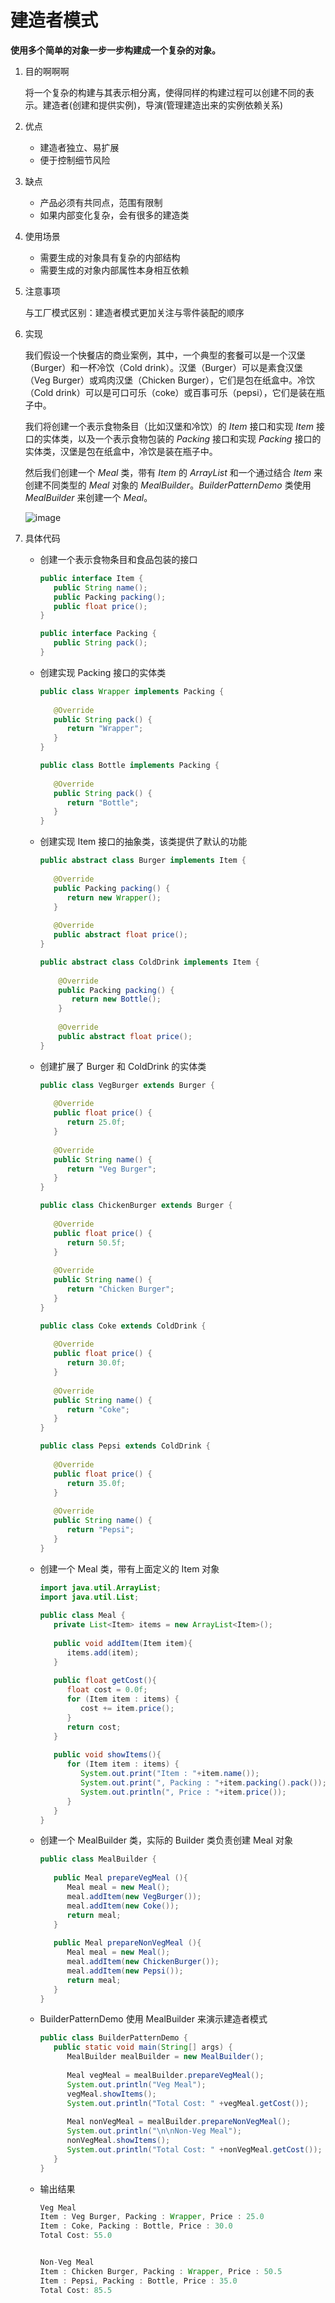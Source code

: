 # 建造者模式

**使用多个简单的对象一步一步构建成一个复杂的对象。**

1. 目的啊啊啊

   将一个复杂的构建与其表示相分离，使得同样的构建过程可以创建不同的表示。建造者(创建和提供实例)，导演(管理建造出来的实例依赖关系)

2. 优点

   - 建造者独立、易扩展
   - 便于控制细节风险

3. 缺点

   - 产品必须有共同点，范围有限制
   - 如果内部变化复杂，会有很多的建造类

4. 使用场景

   - 需要生成的对象具有复杂的内部结构
   - 需要生成的对象内部属性本身相互依赖

5. 注意事项

   与工厂模式区别：建造者模式更加关注与零件装配的顺序

6. 实现

   我们假设一个快餐店的商业案例，其中，一个典型的套餐可以是一个汉堡（Burger）和一杯冷饮（Cold drink）。汉堡（Burger）可以是素食汉堡（Veg Burger）或鸡肉汉堡（Chicken Burger），它们是包在纸盒中。冷饮（Cold drink）可以是可口可乐（coke）或百事可乐（pepsi），它们是装在瓶子中。

   我们将创建一个表示食物条目（比如汉堡和冷饮）的 *Item* 接口和实现 *Item* 接口的实体类，以及一个表示食物包装的 *Packing* 接口和实现 *Packing* 接口的实体类，汉堡是包在纸盒中，冷饮是装在瓶子中。

   然后我们创建一个 *Meal* 类，带有 *Item* 的 *ArrayList* 和一个通过结合 *Item* 来创建不同类型的 *Meal* 对象的 *MealBuilder*。*BuilderPatternDemo* 类使用 *MealBuilder* 来创建一个 *Meal*。

   ![image](https://github.com/Einsgates/DesignPattern/blob/master/photos/%E5%BB%BA%E9%80%A0%E8%80%85%E6%A8%A1%E5%BC%8F.png)

7. 具体代码

   - 创建一个表示食物条目和食品包装的接口

     ```java
     public interface Item {
        public String name();
        public Packing packing();
        public float price();    
     }
     ```

     ```java
     public interface Packing {
        public String pack();
     }
     ```

   - 创建实现 Packing 接口的实体类

     ```java
     public class Wrapper implements Packing {
      
        @Override
        public String pack() {
           return "Wrapper";
        }
     }
     
     ```

     ```java
     public class Bottle implements Packing {
      
        @Override
        public String pack() {
           return "Bottle";
        }
     }
     ```

   - 创建实现 Item 接口的抽象类，该类提供了默认的功能

     ```java
     public abstract class Burger implements Item {
      
        @Override
        public Packing packing() {
           return new Wrapper();
        }
      
        @Override
        public abstract float price();
     }
     ```

     ```java
     public abstract class ColdDrink implements Item {
      
         @Override
         public Packing packing() {
            return new Bottle();
         }
      
         @Override
         public abstract float price();
     }
     ```

   - 创建扩展了 Burger 和 ColdDrink 的实体类

     ```java
     public class VegBurger extends Burger {
      
        @Override
        public float price() {
           return 25.0f;
        }
      
        @Override
        public String name() {
           return "Veg Burger";
        }
     }
     ```

     ```java
     public class ChickenBurger extends Burger {
      
        @Override
        public float price() {
           return 50.5f;
        }
      
        @Override
        public String name() {
           return "Chicken Burger";
        }
     }
     ```

     ```java
     public class Coke extends ColdDrink {
      
        @Override
        public float price() {
           return 30.0f;
        }
      
        @Override
        public String name() {
           return "Coke";
        }
     }
     ```

     ```java
     public class Pepsi extends ColdDrink {
      
        @Override
        public float price() {
           return 35.0f;
        }
      
        @Override
        public String name() {
           return "Pepsi";
        }
     }
     ```

   - 创建一个 Meal 类，带有上面定义的 Item 对象

     ```java
     import java.util.ArrayList;
     import java.util.List;
      
     public class Meal {
        private List<Item> items = new ArrayList<Item>();    
      
        public void addItem(Item item){
           items.add(item);
        }
      
        public float getCost(){
           float cost = 0.0f;
           for (Item item : items) {
              cost += item.price();
           }        
           return cost;
        }
      
        public void showItems(){
           for (Item item : items) {
              System.out.print("Item : "+item.name());
              System.out.print(", Packing : "+item.packing().pack());
              System.out.println(", Price : "+item.price());
           }        
        }    
     }
     ```

   - 创建一个 MealBuilder 类，实际的 Builder 类负责创建 Meal 对象

     ```java
     public class MealBuilder {
      
        public Meal prepareVegMeal (){
           Meal meal = new Meal();
           meal.addItem(new VegBurger());
           meal.addItem(new Coke());
           return meal;
        }   
      
        public Meal prepareNonVegMeal (){
           Meal meal = new Meal();
           meal.addItem(new ChickenBurger());
           meal.addItem(new Pepsi());
           return meal;
        }
     }
     ```

   - BuilderPatternDemo 使用 MealBuilder 来演示建造者模式

     ```java
     public class BuilderPatternDemo {
        public static void main(String[] args) {
           MealBuilder mealBuilder = new MealBuilder();
      
           Meal vegMeal = mealBuilder.prepareVegMeal();
           System.out.println("Veg Meal");
           vegMeal.showItems();
           System.out.println("Total Cost: " +vegMeal.getCost());
      
           Meal nonVegMeal = mealBuilder.prepareNonVegMeal();
           System.out.println("\n\nNon-Veg Meal");
           nonVegMeal.showItems();
           System.out.println("Total Cost: " +nonVegMeal.getCost());
        }
     }
     ```

   - 输出结果

     ```java
     Veg Meal
     Item : Veg Burger, Packing : Wrapper, Price : 25.0
     Item : Coke, Packing : Bottle, Price : 30.0
     Total Cost: 55.0
     
     
     Non-Veg Meal
     Item : Chicken Burger, Packing : Wrapper, Price : 50.5
     Item : Pepsi, Packing : Bottle, Price : 35.0
     Total Cost: 85.5
     ```

     